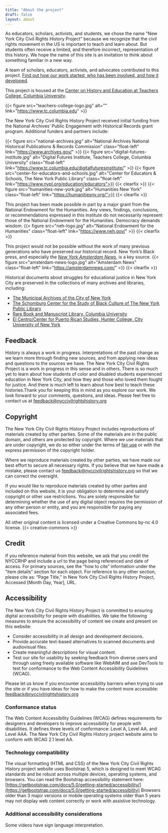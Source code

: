 ```yaml
---
title: "About the project"
draft: false
layout: about
---
```


As educators, scholars, activists, and students, we chose the name "New York City Civil Rights History Project" because we recognize that the civil rights movement in the US is important to teach and learn about. But students often receive a limited, and therefore incorrect, representation of this history. We hope the name of this site is an invitation to think about something familiar in a new way.

A team of scholars, educators, activists, and advocates contributed to this project. [Find out how our work started, who has been involved, and how it developed](/project-history).

This project is housed at the [Center on History and Education at Teachers College, Columbia University](https://www.tc.columbia.edu/che/).

{{< figure src="teachers-college-logo.jpg" alt="" link="https://www.tc.columbia.edu" >}}

The New York City Civil Rights History Project received initial funding from the National Archives’ Public Engagement with Historical Records grant program. Additional funders and partners include:

{{< figure src="national-archives.jpg" alt="National Archives National Historical Publications & Records Commission" class="float-left" link="https://www.archives.gov/" >}}
{{< figure src="digital-futures-institute.jpg" alt="Digital Futures Institute, Teachers College, Columbia University" class="float-left" link="https://www.tc.columbia.edu/digitalfuturesinstitute/" >}}
{{< figure src="center-for-educators-and-schools.jpg" alt="Center for Educators & Schools, The New York Public Library" class="float-left" link="https://www.nypl.org/education/educators">}}
{{< clearfix >}}
{{< figure src="humanities-new-york.jpg" alt="Humanities New York" class="float-left" link="https://humanitiesny.org/">}}
{{< clearfix >}}

This project has been made possible in part by a major grant from the National Endowment for the Humanities. Any views, findings, conclusions, or recommendations expressed in this institute do not necessarily represent those of the National Endowment for the Humanities. Democracy demands wisdom.
{{< figure src="neh-logo.jpg" alt="National Endowment for the Humanities" class="float-left" link="https://www.neh.gov/" >}}
{{< clearfix >}}

This project would not be possible without the work of many previous generations who have preserved our historical record. New York’s Black press, and especially the [*New York Amsterdam News*](https://www.nypl.org/research/collections/articles-databases/new-york-amsterdam-news-1922-2010), is a key source.
{{< figure src="amsterdam-news-logo.jpg" alt="Amsterdam News" class="float-left" link="https://amsterdamnews.com/" >}} 
{{< clearfix >}}

Historical documents about struggles for educational justice in New York City are preserved in the collections of many archives and libraries, including: 
  
- [The Municipal Archives of the City of New York](https://www.nyc.gov/site/records/about/municipal-archives.page)
- [The Schomburg Center for the Study of Black Culture of The New York Public Library](https://www.nypl.org/locations/schomburg)
- [Rare Book and Manuscript Library, Columbia University](https://library.columbia.edu/libraries/rbml.html)
- [El Centro/Center for Puerto Rican Studies, Hunter College, City University of New York](https://centropr.hunter.cuny.edu/library/) 

## Feedback

History is always a work in progress. Interpretations of the past change as we learn more through finding new sources, and from applying new ideas and questions to the sources we have. The New York City Civil Rights Project is a work in progress in this sense and in others. There is so much yet to learn about how students of color and disabled students experienced education in New York City, and how they and those who loved them fought for justice. And there is much left to learn about how best to teach these histories.Thank you for keeping this in mind as you explore our work. We look forward to your comments, questions, and ideas. Please feel free to contact us at [feedback@nyccivilrightshistory.org](mailto:feedback@nyccivilrightshistory.org)

## Copyright

The New York City Civil Rights History Project includes reproductions of materials created by other parties. Some of the materials are in the public domain, and others are protected by copyright. Where we use materials that are under copyright, we do so either under the terms of [fair use](https://guides.library.cornell.edu/ld.php?content_id=63936868) or with the express permission of the copyright holder.

Where we reproduce materials created by other parties, we have made our best effort to secure all necessary rights. If you believe that we have made a mistake, please contact us [feedback@nyccivilrightshistory.org](mailto:feedback@nyccivilrightshistory.org) so that we can correct the oversight.

If you would like to reproduce materials created by other parties and included on this website, it is your obligation to determine and satisfy copyright or other use restrictions. You are solely responsible for determining whether the use of any digital object requires the permission of any other person or entity, and you are responsible for paying any associated fees.

All other original content is licensed under a Creative Commons by-nc 4.0 license.  {{< creative-commons >}}

## Credit

If you reference material from this website, we ask that you credit the NYCCRHP and include a url to the page being referenced and date of access. For primary sources, see the  “how to cite” information under the “item details” section for each object. For reference to any other section, please cite as: “Page Title,” in New York City Civil Rights History Project, Accessed [Month Day, Year], URL.

## Accessibility

The New York City Civil Rights History Project is committed to ensuring digital accessibility for people with disabilities. We take the following measures to ensure the accessibility of content we create and present on this website:

- Consider accessibility in all design and development decisions.
- Provide accurate text-based alternatives to scanned documents and audiovisual files.
- Create meaningful descriptions for visual content.
- Test our site for usability by seeking feedback from diverse users and through using freely available software like WebAIM and axe DevTools to test for conformance to the Web Content Accessibility Guidelines (WCAG).

Please let us know if you encounter accessibility barriers when trying to use the site or if you have ideas for how to make the content more accessible: [feedback@nyccivilrightshistory.org](mailto:feedback@nyccivilrightshistory.org)

### Conformance status

The Web Content Accessibility Guidelines (WCAG) defines requirements for designers and developers to improve accessibility for people with disabilities. It defines three levels of conformance: Level A, Level AA, and Level AAA. The New York City Civil Rights History project website aims to conform with WCAG 2.1 level AA.

### Technology compatibility

The visual formatting (HTML and CSS) of the New York City Civil Rights History project website uses Bootstrap 5, which is designed to meet WCAG standards and be robust across multiple devices, operating systems, and browsers. You can read the Bootstrap accessibility statement here: [https://getbootstrap.com/docs/5.0/getting-started/accessibility/](https://getbootstrap.com/docs/5.0/getting-started/accessibility)
Browsers older than 3 major versions or mobile operating systems older than 5 years may not display web content correctly or work with assistive technology.

### Additional accessibility considerations

Some videos have sign language interpretation.
